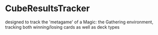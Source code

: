 # CubeResultsTracker
designed to track the 'metagame' of a Magic: the Gathering environment, tracking both winning/losing cards as well as deck types
